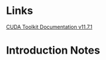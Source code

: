 # Links

[CUDA Toolkit Documentation v11.7.1](https://docs.nvidia.com/cuda/)

# Introduction Notes

